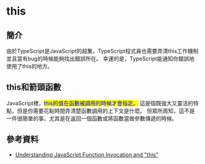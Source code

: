 # this

## 簡介

由於TypeScript是JavaScript的超集，TypeScript程式員也需要弄清this工作機制並且當有bug的時候能夠找出錯誤所在。 幸運的是，TypeScript能通知你錯誤地使用了this的地方。

## this和箭頭函數

JavaScript裡，<mark style="color:blue;">this的值在函數被調用的時候才會指定。</mark> 這是個既強大又靈活的特點，但是你需要花點時間弄清楚函數調用的上下文是什麼。 但眾所周知，這不是一件很簡單的事，尤其是在返回一個函數或將函數當做參數傳遞的時候。



## 參考資料

* [Understanding JavaScript Function Invocation and "this"](https://yehudakatz.com/2011/08/11/understanding-javascript-function-invocation-and-this/)
